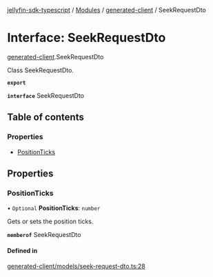 [jellyfin-sdk-typescript](../README.md) / [Modules](../modules.md) / [generated-client](../modules/generated_client.md) / SeekRequestDto

# Interface: SeekRequestDto

[generated-client](../modules/generated_client.md).SeekRequestDto

Class SeekRequestDto.

**`export`**

**`interface`** SeekRequestDto

## Table of contents

### Properties

- [PositionTicks](generated_client.SeekRequestDto.md#positionticks)

## Properties

### PositionTicks

• `Optional` **PositionTicks**: `number`

Gets or sets the position ticks.

**`memberof`** SeekRequestDto

#### Defined in

[generated-client/models/seek-request-dto.ts:28](https://github.com/thornbill/jellyfin-sdk-typescript/blob/e430881/src/generated-client/models/seek-request-dto.ts#L28)
